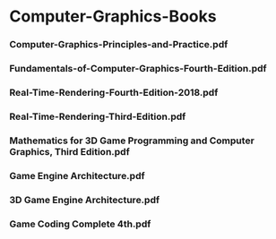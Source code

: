 # Computer-Graphics-Books

### Computer-Graphics-Principles-and-Practice.pdf 
### Fundamentals-of-Computer-Graphics-Fourth-Edition.pdf
### Real-Time-Rendering-Fourth-Edition-2018.pdf
### Real-Time-Rendering-Third-Edition.pdf
### Mathematics for 3D Game Programming and Computer Graphics, Third Edition.pdf
### Game Engine Architecture.pdf 
### 3D Game Engine Architecture.pdf                                               
### Game Coding Complete 4th.pdf                                                  

                                
                                                 

                  
